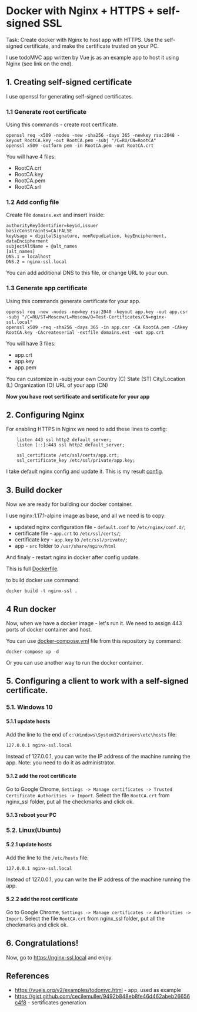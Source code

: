 # Docker with Nginx + HTTPS + self-signed SSL

Task: Create docker with Nginx to host app with HTTPS. Use the self-signed certificate, and make the certificate trusted on your PC. 

I use todoMVC app written by Vue js as an example app to host it using Nginx (see link on the end).

## 1. Creating self-signed certificate 

I use openssl for generating self-signed certificates. 

### 1.1 Generate root certificate
Using this commands - create root certificate.
```
openssl req -x509 -nodes -new -sha256 -days 365 -newkey rsa:2048 -keyout RootCA.key -out RootCA.pem -subj "/C=RU/CN=RootCA"
openssl x509 -outform pem -in RootCA.pem -out RootCA.crt
```

You will have 4 files:
- RootCA.crt
- RootCA.key
- RootCA.pem
- RootCA.srl

### 1.2 Add config file
Create file `domains.ext` and insert inside:

```
authorityKeyIdentifier=keyid,issuer
basicConstraints=CA:FALSE
keyUsage = digitalSignature, nonRepudiation, keyEncipherment, dataEncipherment
subjectAltName = @alt_names
[alt_names]
DNS.1 = localhost
DNS.2 = nginx-ssl.local
```

You can add additional DNS to this file, or change URL to your oun. 

### 1.3 Generate app certificate
Using this commands generate certificate for your app. 

```
openssl req -new -nodes -newkey rsa:2048 -keyout app.key -out app.csr -subj "/C=RU/ST=Moscow/L=Moscow/O=Test-Certificates/CN=nginx-ssl.local"
openssl x509 -req -sha256 -days 365 -in app.csr -CA RootCA.pem -CAkey RootCA.key -CAcreateserial -extfile domains.ext -out app.crt
```
You will have 3 files:
- app.crt
- app.key
- app.pem

You can customize in -subj your own
Country (C)
State (ST)
City/Location (L)
Organization (O)
URL of your app (CN)

**Now you have root sertificate and sertificate for your app**

## 2. Configuring Nginx

For enabling HTTPS in Nginx we need to add these lines to config:
```
    listen 443 ssl http2 default_server;
    listen [::]:443 ssl http2 default_server;
    
    ssl_certificate /etc/ssl/certs/app.crt;
    ssl_certificate_key /etc/ssl/private/app.key;
```

I take default nginx config and update it. This is my result [config](./default.conf).

## 3. Build docker 

Now we are ready for building our docker container. 

I use nginx:1.17.1-alpine image as base, and all we need is to copy:
- updated nginx configuration file - `default.conf` to `/etc/nginx/conf.d/`;
- certificate file - `app.crt` to `/etc/ssl/certs/`;
- certificate key - `app.key` to `/etc/ssl/private/`;
- app - `src` folder to `/usr/share/nginx/html` 

And finaly - restart nginx in docker after config update. 

This is full [Dockerfile](./Dockerfile).

to build docker use command:
```
docker build -t nginx-ssl .
```

## 4 Run docker 

Now, when we have a docker image - let's run it. We need to assign 443 ports of docker container and host.

You can use [docker-compose.yml](./docker-compose.yml) file from this repository by command:

```
docker-compose up -d
```

Or you can use another way to run the docker container.

## 5. Configuring a client to work with a self-signed certificate.

### 5.1. Windows 10

#### 5.1.1 update hosts
Add the line to the end of `c:\Windows\System32\drivers\etc\hosts` file:
```
127.0.0.1 nginx-ssl.local
```
Instead of 127.0.0.1, you can write the IP address of the machine running the app.
Note: you need to do it as administrator. 

#### 5.1.2 add the root certificate 
Go to Google Chrome, `Settings -> Manage certificates -> Trusted Certificate Authorities -> Import`. 
Select the file `RootCA.crt` from nginx_ssl folder, put all the checkmarks and click ok.

#### 5.1.3 reboot your PC

### 5.2. Linux(Ubuntu)

#### 5.2.1 update hosts
Add the line to the `/etc/hosts` file:
```
127.0.0.1 nginx-ssl.local
```
Instead of 127.0.0.1, you can write the IP address of the machine running the app.

#### 5.2.2 add the root certificate 
Go to Google Chrome, `Settings -> Manage certificates -> Authorities -> Import`. 
Select the file `RootCA.crt` from nginx_ssl folder, put all the checkmarks and click ok.

## 6. Congratulations! 
Now, go to https://nginx-ssl.local and enjoy.

## References  

- https://vuejs.org/v2/examples/todomvc.html - app, used as example
- https://gist.github.com/cecilemuller/9492b848eb8fe46d462abeb26656c4f8 - sertificates generation
